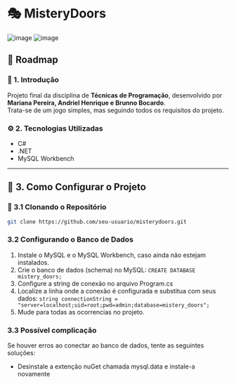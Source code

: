 # 🎭 MisteryDoors  

![image](https://github.com/user-attachments/assets/2f99b2a2-514a-4744-bdbd-2616079b187f)
![image](https://github.com/user-attachments/assets/1388ed20-3bec-4fff-8384-a5df05923511)


## 📌 Roadmap  

### 📖 1. Introdução  
Projeto final da disciplina de **Técnicas de Programação**, desenvolvido por **Mariana Pereira, Andriel Henrique e Brunno Bocardo**.  
Trata-se de um jogo simples, mas seguindo todos os requisitos do projeto.   

### ⚙️ 2. Tecnologias Utilizadas  
- C#  
- .NET    
- MySQL Workbench  
---

## 🚀 3. Como Configurar o Projeto  

### 🔹 3.1 Clonando o Repositório  
```sh
git clone https://github.com/seu-usuario/misterydoors.git
```
### 3.2 Configurando o Banco de Dados
1. Instale o MySQL e o MySQL Workbench, caso ainda não estejam instalados.
2. Crie o banco de dados (schema) no MySQL: `CREATE DATABASE mistery_doors;`
3. Configure a string de conexão no arquivo Program.cs
4. Localize a linha onde a conexão é configurada e substitua com seus dados: `string connectionString = "server=localhost;uid=root;pwd=admin;database=mistery_doors";`
5. Mude para todas as ocorrencias no projeto.

### 3.3 Possível complicação
Se houver erros ao conectar ao banco de dados, tente as seguintes soluções:
- Desinstale a extenção nuGet chamada mysql.data e instale-a novamente


